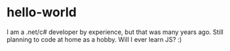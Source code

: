 # hello-world
I am a .net/c# developer by experience, but that was many years ago. Still planning to code at home as a hobby.
Will I ever learn JS? :)
